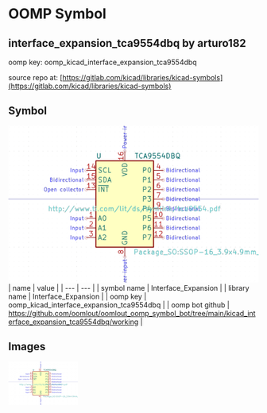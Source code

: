 # OOMP Symbol  
## interface_expansion_tca9554dbq  by arturo182  
  
oomp key: oomp_kicad_interface_expansion_tca9554dbq  
  
source repo at: [https://gitlab.com/kicad/libraries/kicad-symbols](https://gitlab.com/kicad/libraries/kicad-symbols)  
## Symbol  
  
[![working.png](working_600.png)](working.png)  
| name | value | 
| --- | --- | 
| symbol name | Interface_Expansion | 
| library name | Interface_Expansion | 
| oomp key | oomp_kicad_interface_expansion_tca9554dbq | 
| oomp bot github | https://github.com/oomlout/oomlout_oomp_symbol_bot/tree/main/kicad_interface_expansion_tca9554dbq/working | 
## Images  
  
[![working.png](working_140.png)](working.png)  
